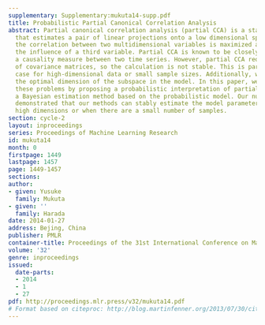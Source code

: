 ```yaml
---
supplementary: Supplementary:mukuta14-supp.pdf
title: Probabilistic Partial Canonical Correlation Analysis
abstract: Partial canonical correlation analysis (partial CCA) is a statistical method
  that estimates a pair of linear projections onto a low dimensional space, where
  the correlation between two multidimensional variables is maximized after eliminating
  the influence of a third variable. Partial CCA is known to be closely related to
  a causality measure between two time series. However, partial CCA requires the inverses
  of covariance matrices, so the calculation is not stable. This is particularly the
  case for high-dimensional data or small sample sizes. Additionally, we cannot estimate
  the optimal dimension of the subspace in the model. In this paper, we have addressed
  these problems by proposing a probabilistic interpretation of partial CCA and deriving
  a Bayesian estimation method based on the probabilistic model. Our numerical experiments
  demonstrated that our methods can stably estimate the model parameters, even in
  high dimensions or when there are a small number of samples.
section: cycle-2
layout: inproceedings
series: Proceedings of Machine Learning Research
id: mukuta14
month: 0
firstpage: 1449
lastpage: 1457
page: 1449-1457
sections: 
author:
- given: Yusuke
  family: Mukuta
- given: ''
  family: Harada
date: 2014-01-27
address: Bejing, China
publisher: PMLR
container-title: Proceedings of the 31st International Conference on Machine Learning
volume: '32'
genre: inproceedings
issued:
  date-parts:
  - 2014
  - 1
  - 27
pdf: http://proceedings.mlr.press/v32/mukuta14.pdf
# Format based on citeproc: http://blog.martinfenner.org/2013/07/30/citeproc-yaml-for-bibliographies/
---
```


